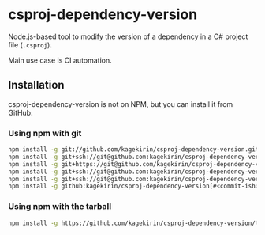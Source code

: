 # csproj-dependency-version

Node.js-based tool to modify the version of a dependency in a C# project file (`.csproj`).

Main use case is CI automation.

## Installation

csproj-dependency-version is not on NPM, but you can install it from GitHub:

### Using npm with git

```bash
npm install -g git://github.com/kagekirin/csproj-dependency-version.git
npm install -g git+ssh://git@github.com:kagekirin/csproj-dependency-version.git
npm install -g git+https://git@github.com/kagekirin/csproj-dependency-version.git
npm install -g git+ssh://git@github.com:kagekirin/csproj-dependency-version.git[#<commit-ish>]
npm install -g git+ssh://git@github.com:kagekirin/csproj-dependency-version.git[#semver:^x.x]
npm install -g github:kagekirin/csproj-dependency-version[#<commit-ish>]
```

### Using npm with the tarball

```bash
npm install -g https://github.com/kagekirin/csproj-dependency-version/tarball/main
```
